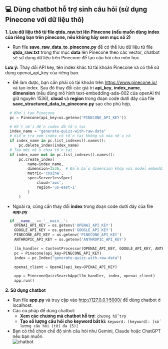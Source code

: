 
## :computer: Dùng chatbot hỗ trợ sinh câu hỏi (sử dụng Pinecone với dữ liệu thô)
**1. Lưu dữ liệu thô từ file qtda_raw.txt lên Pinecone (nếu muốn dùng index của riêng bạn trên pinecone, nếu không hãy xem mục số 2)**  
  - Run file **save_raw_data_to_pinecone.py** để có thể lưu dữ liệu từ file **qtda_raw.txt** trong thư mục **data** lên Pinecone theo các vector, chatbot sẽ sử dụng dữ liệu trên Pinecone để tạo câu hỏi cho môn học.  

  **Lưu ý:** Thay đổi API key, tên index khác từ tài khoản Pinecone và có thể sử dụng openai_api_key của riêng bạn.  
  - Để làm được, bạn cần phải có tài khoản trên https://www.pinecone.io/ và tạo index. Sau đó thay đổi các giá trị **api_key**, **index_name**, **dimension** (nếu dùng mô hình text-embedding-ada-002 của openAI thì giữ nguyên 1536), **cloud** và **region** trong đoạn code dưới đây của file **save_structured_data_to_pinecone.py** sao cho phù hợp.
  ```python
    # Khởi tạo Pinecone
    pc = Pinecone(api_key=os.getenv('PINECONE_API_KEY'))

    # Kết nối đến index đã tồn tại
    index_name = "generate-quizz-with-raw-data"
    # Kiểm tra xem index có tồn tại không và xóa nếu có
    if index_name in pc.list_indexes().names():
        pc.delete_index(index_name)
    # Tạo mới nếu chưa tồn tại
    if index_name not in pc.list_indexes().names():
        pc.create_index(
            name=index_name,
            dimension=1536,  # Đảm bảo dimension khớp với model embedding bạn sử dụng
            metric='cosine',
            spec=ServerlessSpec(
                cloud='aws',
                region='us-east-1'
            )
        )
 
  ```  

  - Ngoài ra, cũng cần thay đổi **index** trong đoạn code dưới đây của file **app.py**  
  ```python
    if __name__ == '__main__':
      OPENAI_API_KEY = os.getenv('OPENAI_API_KEY')
      GOOGLE_API_KEY = os.getenv('GOOGLE_API_KEY')
      PINECONE_API_KEY = os.getenv('PINECONE_API_KEY')
      ANTHROPIC_API_KEY = os.getenv('ANTHROPIC_API_KEY')

      llm_handler = ContentProcessor(OPENAI_API_KEY, GOOGLE_API_KEY, ANTHROPIC_API_KEY)
      pc = Pinecone(api_key=PINECONE_API_KEY)
      index = pc.Index("generate-quizz-with-raw-data")

      openai_client = OpenAI(api_key=OPENAI_API_KEY)

      app = PineconeQuizzSearchApp(llm_handler, index, openai_client)
      app.run()
  ```  

**2. Sử dụng chatbot**  
  - Run file **app.py** và truy cập vào http://127.0.0.1:5000/ để dùng chatbot ở localhost.
  - Các cú pháp để dùng chatbot:  
    - **Xem các chương mà chatbot hỗ trợ:** ```chương hỗ trợ```
    - **Tạo số lượng câu hỏi cho keyword bất kì:** ```keyword: [keyword]: [số lượng câu hỏi (tối đa 15)]```  
  - Bạn có thể chọn chế độ sinh câu hỏi như Gemini, Claude hoặc ChatGPT nếu bạn muốn.  
  ![chatbot](https://github.com/user-attachments/assets/f64a4b27-d910-4428-a72d-90876bfc53df)







